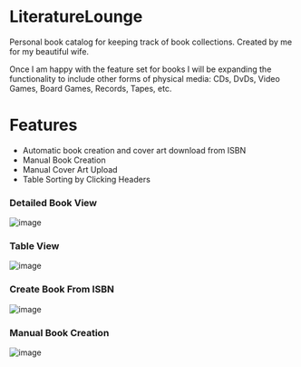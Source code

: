 # LiteratureLounge

Personal book catalog for keeping track of book collections. Created by me for my beautiful wife. 

Once I am happy with the feature set for books I will be expanding the functionality to include other forms of physical media: CDs, DvDs, Video Games, Board Games, Records, Tapes, etc. 

# Features

* Automatic book creation and cover art download from ISBN
* Manual Book Creation
* Manual Cover Art Upload
* Table Sorting by Clicking Headers

### Detailed Book View

![image](https://user-images.githubusercontent.com/12488613/185807251-5b971b40-ec10-4e82-b623-4430a5bcaabf.png)

### Table View

![image](https://user-images.githubusercontent.com/12488613/185807269-f87495dd-d449-4bcf-9492-274e00ea7a7a.png)

### Create Book From ISBN

![image](https://user-images.githubusercontent.com/12488613/185807352-95f0b20c-8dd1-4f84-a5c9-3840f9d51442.png)

### Manual Book Creation

![image](https://user-images.githubusercontent.com/12488613/185807573-51b9e9eb-a6d6-4b58-962c-f6527a05bed3.png)
